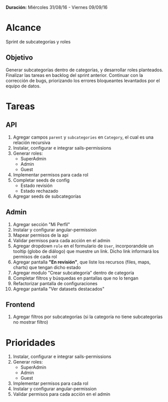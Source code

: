 **Duración:** Miércoles 31/08/16 - Viernes 09/09/16

# Alcance
Sprint de subcategorías y roles

## Objetivo
Generar subcategorías dentro de categorías, y desarrollar roles planteados.
Finalizar las tareas en backlog del sprint anterior.
Continuar con la corrección de bugs, priorizando los errores bloqueantes levantados por el equipo de datos.

# Tareas

## API
1. Agregar campos `parent` y `subcategories` en `Category`, el cual es una relación recursiva
2. Instalar, configurar e integrar sails-permissions
3. Generar roles:
    - SuperAdmin
    - Admin
    - Guest
5. Implementar permisos para cada rol
6. Completar seeds de config
    - Estado revisión
    - Estado rechazado
7. Agregar seeds de subcategorías

## Admin
1. Agregar sección "Mi Perfil"
2. Instalar y configurar angular-permission
3. Mapear permisos de la api
4. Validar permisos para cada acción en el admin
5. Agregar dropdown `role` en el formulario de `User`, incorporandole un tooltip (globo de diálogo) que muestre un link. Dicho link informará los permisos de cada rol
6. Agregar pantalla **"En revisión"**, que liste los recursos (files, maps, charts) que tengan dicho estado
7. Agregar modulo "Crear subcategoría" dentro de categoría
8. Completar filtros y búsquedas en pantallas que no lo tengan
9. Refactorizar pantalla de configuraciones
10. Agregar pantalla "Ver datasets destacados"

## Frontend
1. Agregar filtros por subcategorías (si la categoría no tiene subcategorías no mostrar filtro)

# Prioridades
1. Instalar, configurar e integrar sails-permissions
2. Generar roles:
    - SuperAdmin
    - Admin
    - Guest
3. Implementar permisos para cada rol
4. Instalar y configurar angular-permission
5. Validar permisos para cada acción en el admin


